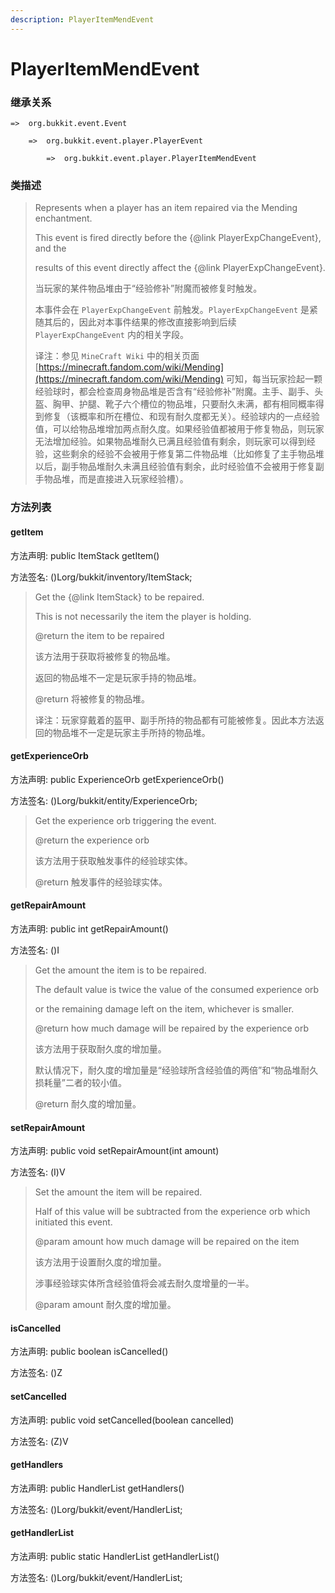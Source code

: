 ```yaml
---
description: PlayerItemMendEvent
---
```


# PlayerItemMendEvent

### 继承关系

    =>  org.bukkit.event.Event

        =>  org.bukkit.event.player.PlayerEvent

            =>  org.bukkit.event.player.PlayerItemMendEvent

### 类描述

> Represents when a player has an item repaired via the Mending enchantment.
>
> This event is fired directly before the {@link PlayerExpChangeEvent}, and the
>
> results of this event directly affect the {@link PlayerExpChangeEvent}.
>
>
> 
> 当玩家的某件物品堆由于“经验修补”附魔而被修复时触发。
>
> 本事件会在 `PlayerExpChangeEvent` 前触发。`PlayerExpChangeEvent` 是紧随其后的，因此对本事件结果的修改直接影响到后续 `PlayerExpChangeEvent` 内的相关字段。
>
>
> 
> 译注：参见 `MineCraft Wiki` 中的相关页面 [https://minecraft.fandom.com/wiki/Mending](https://minecraft.fandom.com/wiki/Mending) 可知，每当玩家捡起一颗经验球时，都会检查周身物品堆是否含有“经验修补”附魔。主手、副手、头盔、胸甲、护腿、靴子六个槽位的物品堆，只要耐久未满，都有相同概率得到修复（该概率和所在槽位、和现有耐久度都无关）。经验球内的一点经验值，可以给物品堆增加两点耐久度。如果经验值都被用于修复物品，则玩家无法增加经验。如果物品堆耐久已满且经验值有剩余，则玩家可以得到经验，这些剩余的经验不会被用于修复第二件物品堆（比如修复了主手物品堆以后，副手物品堆耐久未满且经验值有剩余，此时经验值不会被用于修复副手物品堆，而是直接进入玩家经验槽）。

### 方法列表

#### getItem

方法声明: public ItemStack getItem()

方法签名: ()Lorg/bukkit/inventory/ItemStack;

> Get the {@link ItemStack} to be repaired.
>
> This is not necessarily the item the player is holding.
>
> @return the item to be repaired
>
>
> 
> 该方法用于获取将被修复的物品堆。
>
> 返回的物品堆不一定是玩家手持的物品堆。
>
> @return 将被修复的物品堆。
>
>
> 
> 译注：玩家穿戴着的盔甲、副手所持的物品都有可能被修复。因此本方法返回的物品堆不一定是玩家主手所持的物品堆。

#### getExperienceOrb

方法声明: public ExperienceOrb getExperienceOrb()

方法签名: ()Lorg/bukkit/entity/ExperienceOrb;

> Get the experience orb triggering the event.
>
> @return the experience orb
>
>
> 
> 该方法用于获取触发事件的经验球实体。
>
> @return 触发事件的经验球实体。

#### getRepairAmount

方法声明: public int getRepairAmount()

方法签名: ()I

> Get the amount the item is to be repaired.
>
> The default value is twice the value of the consumed experience orb
>
> or the remaining damage left on the item, whichever is smaller.
>
> @return how much damage will be repaired by the experience orb
>
>
> 
> 该方法用于获取耐久度的增加量。
>
> 默认情况下，耐久度的增加量是“经验球所含经验值的两倍”和“物品堆耐久损耗量”二者的较小值。
>
> @return 耐久度的增加量。

#### setRepairAmount

方法声明: public void setRepairAmount(int amount)

方法签名: (I)V

> Set the amount the item will be repaired.
>
> Half of this value will be subtracted from the experience orb which initiated this event.
>
> @param amount how much damage will be repaired on the item
>
>
> 
> 该方法用于设置耐久度的增加量。
>
> 涉事经验球实体所含经验值将会减去耐久度增量的一半。
>
> @param amount 耐久度的增加量。

#### isCancelled

方法声明: public boolean isCancelled()

方法签名: ()Z

#### setCancelled

方法声明: public void setCancelled(boolean cancelled)

方法签名: (Z)V

#### getHandlers

方法声明: public HandlerList getHandlers()

方法签名: ()Lorg/bukkit/event/HandlerList;

#### getHandlerList

方法声明: public static HandlerList getHandlerList()

方法签名: ()Lorg/bukkit/event/HandlerList;